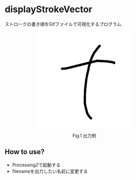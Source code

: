 
# displayStrokeVector
ストロークの書き順をGifファイルで可視化するプログラム


<div align="CENTER">
  <img src="https://github.com/nshhhin/displayStrokeVector/blob/master/example.gif" width="300px" height=auto>
  <p>Fig.1 出力例</p>
</div>


## How to use?
- Processing2で起動する
- filenameを出力したい名前に変更する
